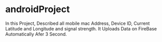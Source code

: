 # androidProject
In this Project, Described  all mobile mac Address, Device ID, Current Latitude and Longitude and signal strength. It Uploads Data on FireBase Automatically Afer 3 Second.
